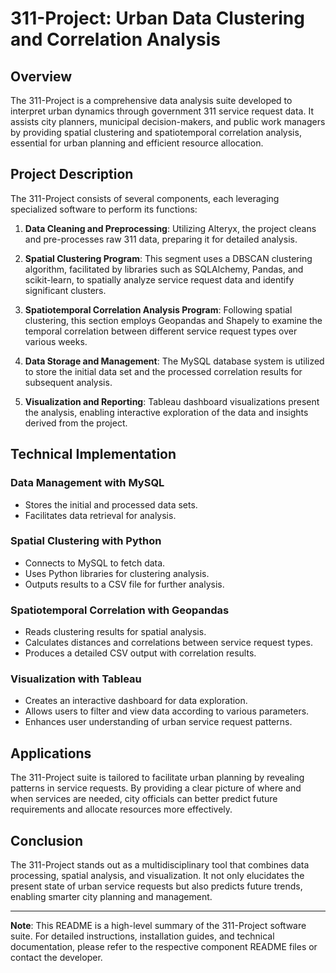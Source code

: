 # 311-Project: Urban Data Clustering and Correlation Analysis

## Overview

The 311-Project is a comprehensive data analysis suite developed to interpret urban dynamics through government 311 service request data. It assists city planners, municipal decision-makers, and public work managers by providing spatial clustering and spatiotemporal correlation analysis, essential for urban planning and efficient resource allocation.

## Project Description

The 311-Project consists of several components, each leveraging specialized software to perform its functions:

1. **Data Cleaning and Preprocessing**: Utilizing Alteryx, the project cleans and pre-processes raw 311 data, preparing it for detailed analysis.

2. **Spatial Clustering Program**: This segment uses a DBSCAN clustering algorithm, facilitated by libraries such as SQLAlchemy, Pandas, and scikit-learn, to spatially analyze service request data and identify significant clusters.

3. **Spatiotemporal Correlation Analysis Program**: Following spatial clustering, this section employs Geopandas and Shapely to examine the temporal correlation between different service request types over various weeks.

4. **Data Storage and Management**: The MySQL database system is utilized to store the initial data set and the processed correlation results for subsequent analysis.

5. **Visualization and Reporting**: Tableau dashboard visualizations present the analysis, enabling interactive exploration of the data and insights derived from the project.

## Technical Implementation

### Data Management with MySQL
- Stores the initial and processed data sets.
- Facilitates data retrieval for analysis.

### Spatial Clustering with Python
- Connects to MySQL to fetch data.
- Uses Python libraries for clustering analysis.
- Outputs results to a CSV file for further analysis.

### Spatiotemporal Correlation with Geopandas
- Reads clustering results for spatial analysis.
- Calculates distances and correlations between service request types.
- Produces a detailed CSV output with correlation results.

### Visualization with Tableau
- Creates an interactive dashboard for data exploration.
- Allows users to filter and view data according to various parameters.
- Enhances user understanding of urban service request patterns.

## Applications

The 311-Project suite is tailored to facilitate urban planning by revealing patterns in service requests. By providing a clear picture of where and when services are needed, city officials can better predict future requirements and allocate resources more effectively.

## Conclusion

The 311-Project stands out as a multidisciplinary tool that combines data processing, spatial analysis, and visualization. It not only elucidates the present state of urban service requests but also predicts future trends, enabling smarter city planning and management.

---

**Note**: This README is a high-level summary of the 311-Project software suite. For detailed instructions, installation guides, and technical documentation, please refer to the respective component README files or contact the developer.
